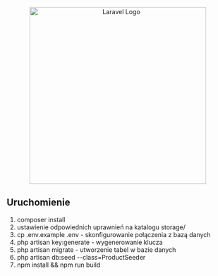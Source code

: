 <p align="center"><a href="https://laravel.com" target="_blank"><img src="https://raw.githubusercontent.com/laravel/art/master/logo-lockup/5%20SVG/2%20CMYK/1%20Full%20Color/laravel-logolockup-cmyk-red.svg" width="400" alt="Laravel Logo"></a></p>

## Uruchomienie

1. composer install
2. ustawienie odpowiednich uprawnień na katalogu storage/
3. cp .env.example .env - skonfigurowanie połączenia z bazą danych
4. php artisan key:generate - wygenerowanie klucza
5. php artisan migrate - utworzenie tabel w bazie danych
6. php artisan db:seed --class=ProductSeeder
7. npm install && npm run build